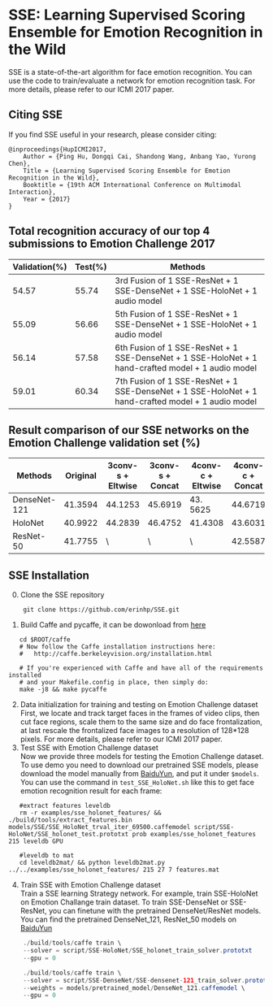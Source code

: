 # SSE: Learning Supervised Scoring Ensemble for Emotion Recognition in the Wild
SSE is a state-of-the-art algorithm for face emotion recognition. You can use the code to train/evaluate a network for emotion recognition task. For more details, please refer to our ICMI 2017 paper.
## Citing SSE
If you find SSE useful in your research, please consider citing:
``` 
@inproceedings{HupICMI2017,
    Author = {Ping Hu, Dongqi Cai, Shandong Wang, Anbang Yao, Yurong Chen},
    Title = {Learning Supervised Scoring Ensemble for Emotion Recognition in the Wild},
    Booktitle = {19th ACM International Conference on Multimodal Interaction},
    Year = {2017} 
}
```
## Total recognition accuracy of our top 4 submissions to Emotion Challenge 2017
  Validation(%) | Test(%) |	Methods
  ------------- | ------------- | -------------
  54.57 | 55.74 | 3rd Fusion of 1 SSE-ResNet + 1 SSE-DenseNet + 1 SSE-HoloNet + 1 audio model 
  55.09 | 56.66 | 5th Fusion of 1 SSE-ResNet + 1 SSE-DenseNet + 1 SSE-HoloNet + 1 audio model
  56.14 | 57.58 | 6th Fusion of 1 SSE-ResNet + 1 SSE-DenseNet + 1 SSE-HoloNet + 1 hand-crafted model + 1 audio model
  59.01 | 60.34 | 7th Fusion of 1 SSE-ResNet + 1 SSE-DenseNet + 1 SSE-HoloNet + 1 hand-crafted model + 1 audio model

## Result comparison of our SSE networks on the Emotion Challenge validation set (%)  
  Methods | Original | 3conv-s + Eltwise | 3conv-s + Concat | 4conv-c + Eltwise | 4conv-c + Concat
   ------------- | ------------- | ------------- | ------------- | ------------- | -------------
  DenseNet-121 | 41.3594 | 44.1253 | 45.6919 | 43. 5625 | 44.6719
  HoloNet | 40.9922 | 44.2839 | 46.4752 | 41.4308 | 43.6031
  ResNet-50 | 41.7755 | \ | \ | \ | 42.5587

## SSE Installation
0. Clone the SSE repository 
``` 
    git clone https://github.com/erinhp/SSE.git
```
1. Build Caffe and pycaffe, it can be dowonload from [here](https://github.com/BVLC/caffe/) 
```
   cd $ROOT/caffe
   # Now follow the Caffe installation instructions here:
   #   http://caffe.berkeleyvision.org/installation.html

   # If you're experienced with Caffe and have all of the requirements installed
   # and your Makefile.config in place, then simply do:
   make -j8 && make pycaffe
```
2. Data initialization for training and testing on Emotion Challenge dataset  
   First, we locate and track target faces in the frames of video clips, then cut face regions, scale them to the same size and do face frontalization, at last rescale the frontalized face images to a resolution of 128*128 pixels. For more details, please refer to our ICMI 2017 paper.
3. Test SSE with Emotion Challenge dataset  
    Now we provide three models for testing the Emotion Challenge dataset. To use demo you need to download our pretrained SSE models, please download the model manually from [BaiduYun](https://pan.baidu.com/s/1cdJvGi), and put it under `$models`.  
	You can use the command in `test_SSE_HoloNet.sh` like this to get face emotion recognition result for each frame:
```
   #extract features leveldb
   rm -r examples/sse_holonet_features/ && ./build/tools/extract_features.bin models/SSE/SSE_HoloNet_trval_iter_69500.caffemodel script/SSE-HoloNet/SSE_holonet_test.prototxt prob examples/sse_holonet_features 215 leveldb GPU

   #leveldb to mat
   cd leveldb2mat/ && python leveldb2mat.py ../../examples/sse_holonet_features/ 215 27 7 features.mat
```
4. Train SSE with Emotion Challenge dataset  
   Train a SSE learning Strategy network. For example, train SSE-HoloNet on Emotion Challange train dataset. To train SSE-DenseNet or SSE-ResNet, you can finetune with the pretrained DenseNet/ResNet models. You can find the pretrained DenseNet_121, ResNet_50 models on [BaiduYun](https://pan.baidu.com/s/1cdJvGi) 
```Java
    ./build/tools/caffe train \
    --solver = script/SSE-HoloNet/SSE_holonet_train_solver.prototxt
    --gpu = 0
```  
```Java
    ./build/tools/caffe train \
    --solver = script/SSE-DenseNet/SSE-densenet-121_train_solver.prototxt  \
    --weights = models/pretrained_model/DenseNet_121.caffemodel \
    --gpu = 0 
```    

